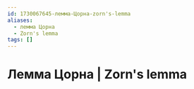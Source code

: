 ```yaml
---
id: 1730067645-лемма-Цорна-zorn's-lemma
aliases:
  - лемма Цорна
  - Zorn's lemma
tags: []
---
```


# Лемма Цорна | Zorn's lemma

